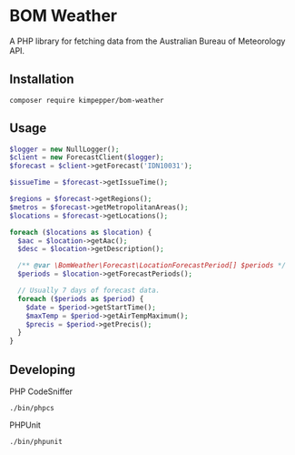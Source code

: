 # BOM Weather

A PHP library for fetching data from the Australian Bureau of Meteorology API.

## Installation

```
composer require kimpepper/bom-weather
```

## Usage

```php
$logger = new NullLogger();
$client = new ForecastClient($logger);
$forecast = $client->getForecast('IDN10031');

$issueTime = $forecast->getIssueTime();

$regions = $forecast->getRegions();
$metros = $forecast->getMetropolitanAreas();
$locations = $forecast->getLocations();

foreach ($locations as $location) {
  $aac = $location->getAac();
  $desc = $location->getDescription();

  /** @var \BomWeather\Forecast\LocationForecastPeriod[] $periods */
  $periods = $location->getForecastPeriods();

  // Usually 7 days of forecast data.
  foreach ($periods as $period) {
    $date = $period->getStartTime();
    $maxTemp = $period->getAirTempMaximum();
    $precis = $period->getPrecis();
  }
}

```

## Developing

PHP CodeSniffer
```
./bin/phpcs
```

PHPUnit

```
./bin/phpunit
```
